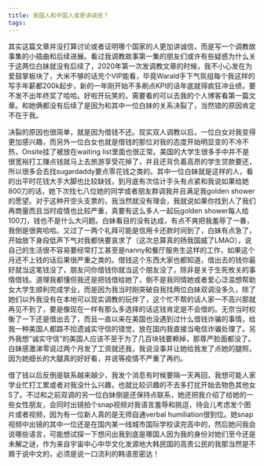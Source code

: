 ```yaml
---
title: 美国人和中国人谁更讲诚信？
tags:
---
```



其实这篇文章并没打算讨论或者证明哪个国家的人更加讲诚信，而是写一个调教故事集的小插曲和后续进展。看过我调教故事第一集的朋友们或许有些疑惑为什么关于这两位白妹就没有后续了，2020年第一次发调教文章的时候，我不小心发在为爱鼓掌板块了，大米不够的话充个VIP能看，毕竟Warald手下气氛组每个我这样的写手年薪都200k起步，新的一年刚开始不多刷点KPI的话年底就得疯狂冲业绩，要不发不出年终奖了哈哈。好啦开玩笑的，需要看的可以去我的个人博客看第一篇文章。和她俩都没有后续了是因为和其中一位白妹的关系决裂了，当然错的原因肯定不在于我。

决裂的原因也很简单，就是因为借钱不还。现实双人调教以后，一位白女对我变得更加感兴趣，而另外一位白女也就是借钱的那位对我的态度开始明显变的不冷不热，Onsite挂了被放在waiting list里面也很正常。美国的大学生很多手中并不是很宽裕打工赚点钱就马上去旅游享受花掉了，并且还背负着高昂的学生贷款要还，所以很多会去找sugardaddy要点零花钱之类的。其中一位白妹就是这样的人，看的出平时花钱大手大脚也比较缺钱，到月底有次估计手头有点紧和我说如果给她800刀的话，她下次找七八位她的同学或者朋友群调我并且满足我golden shower的愿望。对于这种开空头支票的，我当然就没有理会，我就说如果你找到人了我们再商量而且当时疫情也比较严重，真要有这么多人一起玩golden shower每人给100刀，钱也不是什么大问题。白妹看目的没有达成，有点不爽把我羞辱了一番，我倒是很爽哈哈。又过了一两个礼拜可能是信用卡还款时间到了，白妹有点急了，开始放下身段低声下气对我都快要哀求了（这次总算真的扬我国威了LMAO），说自己的生活很不容易要经常打工甚至是nanny和餐厅服务生这样的工作，如果这个月还不上钱的话后果很严重之类的。借钱这个东西大家也都知道，借出去的钱你最好就当这笔钱没了，朋友问你借钱你就当这个朋友没了，除非是关于生死攸关的事情借钱。道理我都懂但我还是把钱借给她了，倒不是我同情她或者爱心泛滥想帮助女大学生顺利完成学业，而是因为我当时刚突破自我找两位白妹双调没多久，除了她们以外我没有在本地可以现实调教的玩伴了，这个忙不帮的话人家一不高兴那就再见不到了，要是像现在一样有那么多选择的话这钱肯定是不会借的。无奈当时权衡了一下还是借出去了，而且一直以来在美国也没遇到过什么借钱诈骗的事情，给我一种美国人都路不拾遗诚实守信的错觉，放在国内我直接当电信诈骗处理了。另外我想“诚实守信”的美国人应该不至于为了几百块钱要赖掉，那尊严脸面都没了。白妹感激涕零说过两个月发了工资就还我，我说没事并让她给我发了点她的腿照，因为她细长的大腿真的好好看，并说等疫情不严重了再约。

借了钱以后反倒是联系越来越少，我发个消息有时候要隔一天再回，我想可能人家学业忙打工累或者对我没什么兴趣，也就比较识趣的不去多打扰开始去物色其他女S了。不过和之前双调的另一位白妹倒是还保持点联系，她还把我介绍了给她的一些女性朋友，会同时出镜拍个snap视频对我语言羞辱和挑逗，待会儿考虑发个图片或者视频，因为有一位新人真的是无师自通verbal humiliation很到位。她snap视频中出镜的其中一位还是在国内某一线城市国际学校读完高中的，然后她问我会说哪些语言，可能想试探一下想问出我到底是哪国人因为我的身份对她们至今还是未解之谜，作为来自宇宙中心中华文化发源地大韩民国的高贵公民的我那当然是不屑于说中文的，必须是说一口流利的韩语思密达！

